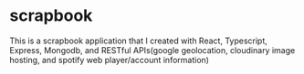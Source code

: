 # scrapbook

This is a scrapbook application that I created with React, Typescript, Express, Mongodb, and RESTful APIs(google geolocation, cloudinary image hosting, and spotify web player/account information)
